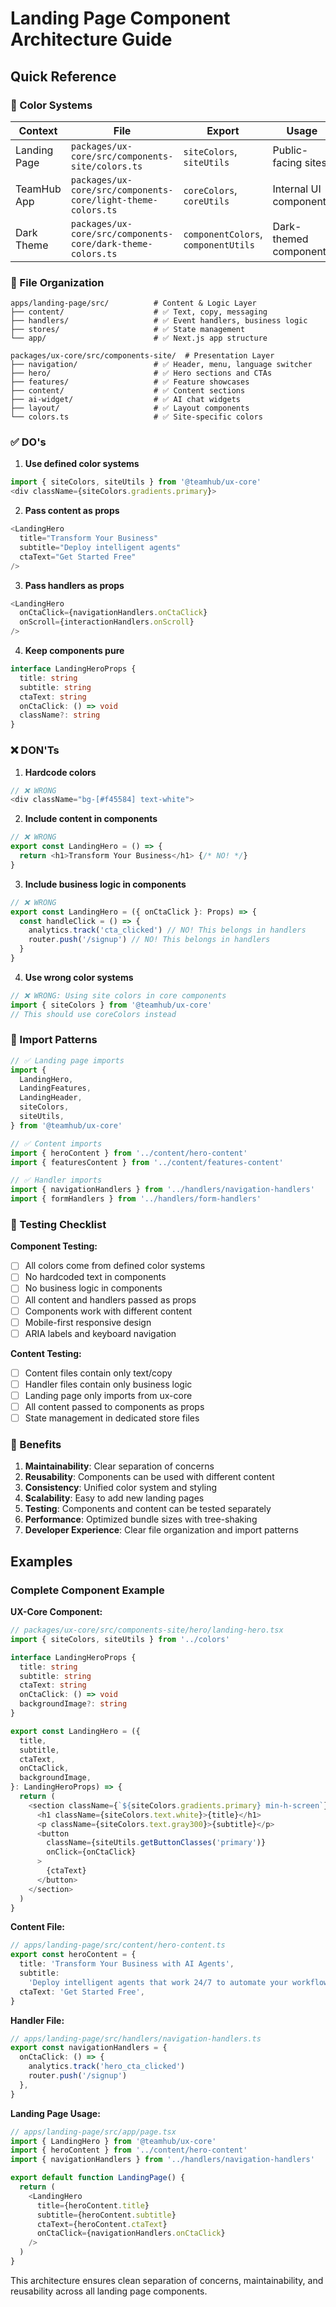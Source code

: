 # Landing Page Component Architecture Guide

## Quick Reference

### 🎨 Color Systems

| Context      | File                                                         | Export                              | Usage                  |
| ------------ | ------------------------------------------------------------ | ----------------------------------- | ---------------------- |
| Landing Page | `packages/ux-core/src/components-site/colors.ts`             | `siteColors`, `siteUtils`           | Public-facing sites    |
| TeamHub App  | `packages/ux-core/src/components-core/light-theme-colors.ts` | `coreColors`, `coreUtils`           | Internal UI components |
| Dark Theme   | `packages/ux-core/src/components-core/dark-theme-colors.ts`  | `componentColors`, `componentUtils` | Dark-themed components |

### 📁 File Organization

```
apps/landing-page/src/          # Content & Logic Layer
├── content/                    # ✅ Text, copy, messaging
├── handlers/                   # ✅ Event handlers, business logic
├── stores/                     # ✅ State management
└── app/                        # ✅ Next.js app structure

packages/ux-core/src/components-site/  # Presentation Layer
├── navigation/                 # ✅ Header, menu, language switcher
├── hero/                       # ✅ Hero sections and CTAs
├── features/                   # ✅ Feature showcases
├── content/                    # ✅ Content sections
├── ai-widget/                  # ✅ AI chat widgets
├── layout/                     # ✅ Layout components
└── colors.ts                   # ✅ Site-specific colors
```

### ✅ DO's

1. **Use defined color systems**

```typescript
import { siteColors, siteUtils } from '@teamhub/ux-core'
<div className={siteColors.gradients.primary}>
```

2. **Pass content as props**

```typescript
<LandingHero
  title="Transform Your Business"
  subtitle="Deploy intelligent agents"
  ctaText="Get Started Free"
/>
```

3. **Pass handlers as props**

```typescript
<LandingHero
  onCtaClick={navigationHandlers.onCtaClick}
  onScroll={interactionHandlers.onScroll}
/>
```

4. **Keep components pure**

```typescript
interface LandingHeroProps {
  title: string
  subtitle: string
  ctaText: string
  onCtaClick: () => void
  className?: string
}
```

### ❌ DON'Ts

1. **Hardcode colors**

```typescript
// ❌ WRONG
<div className="bg-[#f45584] text-white">
```

2. **Include content in components**

```typescript
// ❌ WRONG
export const LandingHero = () => {
  return <h1>Transform Your Business</h1> {/* NO! */}
}
```

3. **Include business logic in components**

```typescript
// ❌ WRONG
export const LandingHero = ({ onCtaClick }: Props) => {
  const handleClick = () => {
    analytics.track('cta_clicked') // NO! This belongs in handlers
    router.push('/signup') // NO! This belongs in handlers
  }
}
```

4. **Use wrong color systems**

```typescript
// ❌ WRONG: Using site colors in core components
import { siteColors } from '@teamhub/ux-core'
// This should use coreColors instead
```

### 🔄 Import Patterns

```typescript
// ✅ Landing page imports
import {
  LandingHero,
  LandingFeatures,
  LandingHeader,
  siteColors,
  siteUtils,
} from '@teamhub/ux-core'

// ✅ Content imports
import { heroContent } from '../content/hero-content'
import { featuresContent } from '../content/features-content'

// ✅ Handler imports
import { navigationHandlers } from '../handlers/navigation-handlers'
import { formHandlers } from '../handlers/form-handlers'
```

### 🧪 Testing Checklist

**Component Testing:**

- [ ] All colors come from defined color systems
- [ ] No hardcoded text in components
- [ ] No business logic in components
- [ ] All content and handlers passed as props
- [ ] Components work with different content
- [ ] Mobile-first responsive design
- [ ] ARIA labels and keyboard navigation

**Content Testing:**

- [ ] Content files contain only text/copy
- [ ] Handler files contain only business logic
- [ ] Landing page only imports from ux-core
- [ ] All content passed to components as props
- [ ] State management in dedicated store files

### 🎯 Benefits

1. **Maintainability**: Clear separation of concerns
2. **Reusability**: Components can be used with different content
3. **Consistency**: Unified color system and styling
4. **Scalability**: Easy to add new landing pages
5. **Testing**: Components and content can be tested separately
6. **Performance**: Optimized bundle sizes with tree-shaking
7. **Developer Experience**: Clear file organization and import patterns

## Examples

### Complete Component Example

**UX-Core Component:**

```typescript
// packages/ux-core/src/components-site/hero/landing-hero.tsx
import { siteColors, siteUtils } from '../colors'

interface LandingHeroProps {
  title: string
  subtitle: string
  ctaText: string
  onCtaClick: () => void
  backgroundImage?: string
}

export const LandingHero = ({
  title,
  subtitle,
  ctaText,
  onCtaClick,
  backgroundImage,
}: LandingHeroProps) => {
  return (
    <section className={`${siteColors.gradients.primary} min-h-screen`}>
      <h1 className={siteColors.text.white}>{title}</h1>
      <p className={siteColors.text.gray300}>{subtitle}</p>
      <button
        className={siteUtils.getButtonClasses('primary')}
        onClick={onCtaClick}
      >
        {ctaText}
      </button>
    </section>
  )
}
```

**Content File:**

```typescript
// apps/landing-page/src/content/hero-content.ts
export const heroContent = {
  title: 'Transform Your Business with AI Agents',
  subtitle:
    'Deploy intelligent agents that work 24/7 to automate your workflows',
  ctaText: 'Get Started Free',
}
```

**Handler File:**

```typescript
// apps/landing-page/src/handlers/navigation-handlers.ts
export const navigationHandlers = {
  onCtaClick: () => {
    analytics.track('hero_cta_clicked')
    router.push('/signup')
  },
}
```

**Landing Page Usage:**

```typescript
// apps/landing-page/src/app/page.tsx
import { LandingHero } from '@teamhub/ux-core'
import { heroContent } from '../content/hero-content'
import { navigationHandlers } from '../handlers/navigation-handlers'

export default function LandingPage() {
  return (
    <LandingHero
      title={heroContent.title}
      subtitle={heroContent.subtitle}
      ctaText={heroContent.ctaText}
      onCtaClick={navigationHandlers.onCtaClick}
    />
  )
}
```

This architecture ensures clean separation of concerns, maintainability, and reusability across all landing page components.
